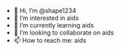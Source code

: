 - 👋 Hi, I’m @shape1234
- 👀 I’m interested in aids
- 🌱 I’m currently learning aids
- 💞️ I’m looking to collaborate on aids
- 📫 How to reach me: aids
